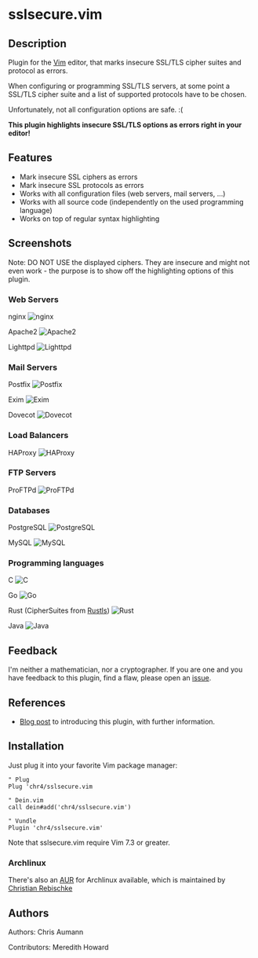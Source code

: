 # sslsecure.vim

## Description

Plugin for the [Vim](http://www.vim.org/) editor, that marks insecure SSL/TLS cipher suites and protocol as errors.

When configuring or programming SSL/TLS servers, at some point a SSL/TLS cipher suite and a list of supported protocols have to be chosen.

Unfortunately, not all configuration options are safe. :(

**This plugin highlights insecure SSL/TLS options as errors right in your editor!**


## Features

- Mark insecure SSL ciphers as errors
- Mark insecure SSL protocols as errors
- Works with all configuration files (web servers, mail servers, ...)
- Works with all source code (independently on the used programming language)
- Works on top of regular syntax highlighting


## Screenshots

Note: DO NOT USE the displayed ciphers. They are insecure and might not even work - the purpose is to show off the highlighting options of this plugin.

### Web Servers
nginx
![nginx](https://chr4.org/images/sslsecure_nginx.png)

Apache2
![Apache2](https://chr4.org/images/sslsecure_apache.png)

Lighttpd
![Lighttpd](https://chr4.org/images/sslsecure_lighttpd.png)

### Mail Servers
Postfix
![Postfix](https://chr4.org/images/sslsecure_postfix.png)

Exim
![Exim](https://chr4.org/images/sslsecure_exim.png)

Dovecot
![Dovecot](https://chr4.org/images/sslsecure_dovecot.png)

### Load Balancers
HAProxy
![HAProxy](https://chr4.org/images/sslsecure_haproxy.png)

### FTP Servers
ProFTPd
![ProFTPd](https://chr4.org/images/sslsecure_proftpd.png)

### Databases
PostgreSQL
![PostgreSQL](https://chr4.org/images/sslsecure_postgresql.png)

MySQL
![MySQL](https://chr4.org/images/sslsecure_mysql.png)

### Programming languages
C
![C](https://chr4.org/images/sslsecure_c.png)

Go
![Go](https://chr4.org/images/sslsecure_go.png)

Rust (CipherSuites from [Rustls](https://github.com/ctz/rustls/blob/master/src/msgs/enums.rs#L982))
![Rust](https://chr4.org/images/sslsecure_rust.png)

Java
![Java](https://chr4.org/images/sslsecure_java.png)


## Feedback

I'm neither a mathematician, nor a cryptographer. If you are one and you have feedback to this plugin, find a flaw, please open an [issue](https://github.com/chr4/sslsecure.vim/issues).


## References

- [Blog post](https://chr4.org/blog/2017/04/27/sslsecure-dot-vim/) to introducing this plugin, with further information.


## Installation

Just plug it into your favorite Vim package manager:

```vim
" Plug
Plug 'chr4/sslsecure.vim

" Dein.vim
call dein#add('chr4/sslsecure.vim')

" Vundle
Plugin 'chr4/sslsecure.vim'
```

Note that sslsecure.vim require Vim 7.3 or greater.

### Archlinux

There's also an [AUR](https://aur.archlinux.org/packages/vim-sslsecure/) for Archlinux available, which is maintained by [Christian Rebischke](https://github.com/shibumi)


## Authors

Authors: Chris Aumann

Contributors: Meredith Howard
